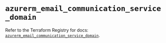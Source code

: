 # `azurerm_email_communication_service_domain`

Refer to the Terraform Registry for docs: [`azurerm_email_communication_service_domain`](https://registry.terraform.io/providers/hashicorp/azurerm/4.21.1/docs/resources/email_communication_service_domain).
